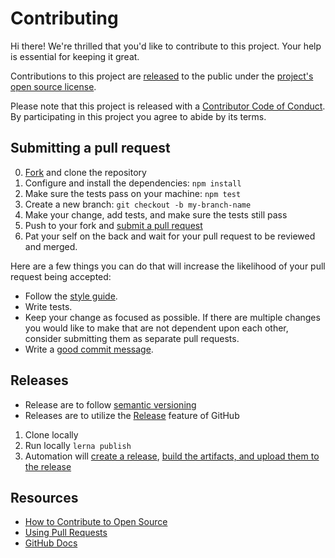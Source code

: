 # Contributing

[fork]: https://github.com/github/github-artifact-exporter/fork
[pr]: https://github.com/github/github-artifact-exporter/compare
[style]: https://styleguide.github.com/js/
[code-of-conduct]: CODE_OF_CONDUCT.md

Hi there! We're thrilled that you'd like to contribute to this project. Your help is essential for keeping it great.

Contributions to this project are [released](https://docs.github.com/en/github/site-policy/github-terms-of-service#6-contributions-under-repository-license) to the public under the [project's open source license](LICENSE).

Please note that this project is released with a [Contributor Code of Conduct][code-of-conduct]. By participating in this project you agree to abide by its terms.

## Submitting a pull request

0. [Fork][fork] and clone the repository
0. Configure and install the dependencies: `npm install`
0. Make sure the tests pass on your machine: `npm test`
0. Create a new branch: `git checkout -b my-branch-name`
0. Make your change, add tests, and make sure the tests still pass
0. Push to your fork and [submit a pull request][pr]
0. Pat your self on the back and wait for your pull request to be reviewed and merged.

Here are a few things you can do that will increase the likelihood of your pull request being accepted:

- Follow the [style guide][style].
- Write tests.
- Keep your change as focused as possible. If there are multiple changes you would like to make that are not dependent upon each other, consider submitting them as separate pull requests.
- Write a [good commit message](http://tbaggery.com/2008/04/19/a-note-about-git-commit-messages.html).

## Releases
- Release are to follow [semantic versioning](https://semver.org/)
- Releases are to utilize the [Release](https://github.com/github/github-artifact-exporter/releases) feature of GitHub

1. Clone locally
1. Run locally `lerna publish`
1. Automation will [create a release](https://github.com/github/github-artifact-exporter/blob/main/.github/workflows/release.yml), [build the artifacts, and upload them to the release](https://github.com/github/github-artifact-exporter/blob/main/.github/workflows/build.yml)

## Resources

- [How to Contribute to Open Source](https://opensource.guide/how-to-contribute/)
- [Using Pull Requests](https://docs.github.com/en/github/collaborating-with-issues-and-pull-requests/about-pull-requests)
- [GitHub Docs](https://docs.github.com)
